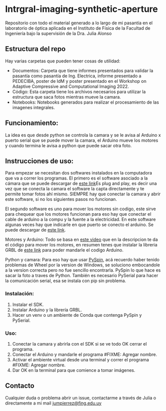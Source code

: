 # Intrgral-imaging-synthetic-aperture
Repositorio con todo el material generado a lo largo de mi pasantía en el laboratorio de óptica aplicada en el Instituto de Física de la Facultad de Ingeniería bajo la supervisión de la Dra. Julia Alonso

## Estructura del repo

Hay varias carpetas que pueden tener cosas de utilidad:
- Documentos: Carpeta que tiene informes presentados para validar la pasantía como pasantía de Ing. Electrica, informe presentado a PEDECIBA, poster de IdM y poster presentado en el Workshop on Adaptive Compressive and Computational Imaging 2022. 
- Código: Esta carpeta tiene los archivos necesarios para utilizar la estructura que saca fotos mientras mueve la camara.
- Notebooks: Notebooks generados para realizar el procesamiento de las imagenes integrales. 

## Funcionamiento:

La idea es que desde python se controla la camara y se le avisa al Arduino x puerto serial que se puede mover la camara, el Arduino mueve los motores y cuando termina le avisa a python que puede sacar otra foto. 

## Instrucciones de uso:

Para empezar se necesitan dos softwares instalados en la computadora que va a correr los programas. El primero es el software asociado a la cámara que se puede descargar de [este link](#FIXME)Es plug and play, es decir una vez que se conecta la camara el software la capta directamente y te permite tomar fotos ahí mismo. SIEMPRE hay que conectar la camara y abrir este software, si no los siguientes pasos no funcionan. 

El segundo software es uno para mover los motores sin codigo, este sirve para chequear que los motores funcionan para eso hay que conectar el cable de arduino a la compu y la fuente a la electricidad. En este software algunas veces hay que indicarle en que puerto se conecto el arduino. Se puede descargar de [este link](https://drive.google.com/file/d/12w0aJEAhwovQf3WCCmGwqNnhMwnoQ3hO/view). 

Motores y Arduino:  Todo se basa en [este video](https://www.youtube.com/watch?v=zUb8tiFCwmk) que en la descripcion te da el código para mover los motores, en resumen tenes que instalar la libreria GRBL de [este link](https://drive.google.com/file/d/12w0aJEAhwovQf3WCCmGwqNnhMwnoQ3hO/view) para poder mandarle el codigo Arduino. 

Python y camara: Para eso hay que usar [PySpin](https://pypi.org/project/EasyPySpin/), acá recuerdo haber tenido problemas de Wheel por la version de Windows, se soluciono embocandole a la version correcta pero no fue sencillo encontrarla. PySpin lo que hace es sacar la foto a traves de Python. También es necesario PySerial para hacer la comunicación serial, esa se instala con pip sin problema.

### Instalación:

1. Instalar el SDK.
2. Instalar Arduino y la librería GRBL.
3. Hacer un venv o un ambiente de Conda que contenga PySpin y PySerial.

### Uso:

1. Conectar la camara y abrirla con el SDK si se ve todo OK cerrar el programa.
2. Conectar el Arduino y mandarle el programa #FIXME: Agregar nombre.
3. Activar el ambiente virtual desde una terminal y correr el programa #FIXME: Agregar nombre.
4. Dar OK en la terminal para que comience a tomar imágenes.

## Contacto

Cualquier duda o problema abrir un issue, contactarme a través de Julia o directamente a mi mail jumpierrez@fing.edu.uy 


